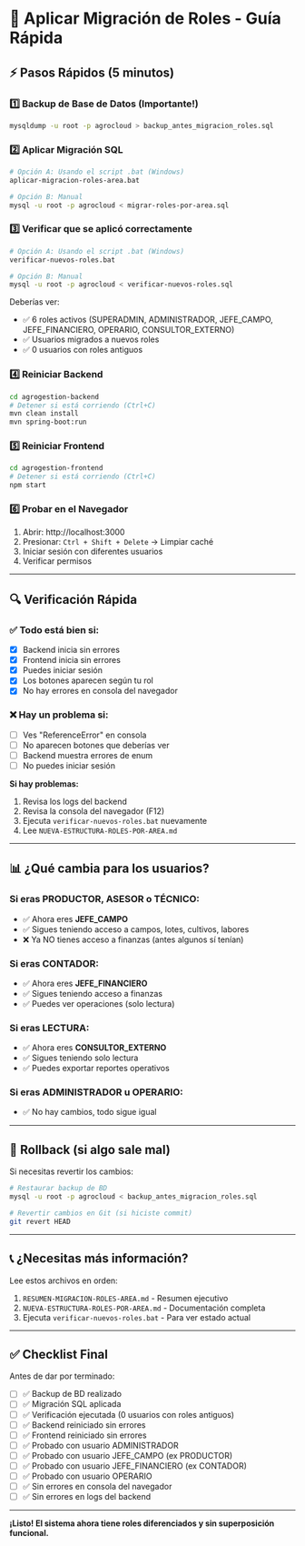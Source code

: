 # 🚀 Aplicar Migración de Roles - Guía Rápida

## ⚡ Pasos Rápidos (5 minutos)

### 1️⃣ Backup de Base de Datos (Importante!)
```bash
mysqldump -u root -p agrocloud > backup_antes_migracion_roles.sql
```

### 2️⃣ Aplicar Migración SQL
```bash
# Opción A: Usando el script .bat (Windows)
aplicar-migracion-roles-area.bat

# Opción B: Manual
mysql -u root -p agrocloud < migrar-roles-por-area.sql
```

### 3️⃣ Verificar que se aplicó correctamente
```bash
# Opción A: Usando el script .bat (Windows)
verificar-nuevos-roles.bat

# Opción B: Manual
mysql -u root -p agrocloud < verificar-nuevos-roles.sql
```

Deberías ver:
- ✅ 6 roles activos (SUPERADMIN, ADMINISTRADOR, JEFE_CAMPO, JEFE_FINANCIERO, OPERARIO, CONSULTOR_EXTERNO)
- ✅ Usuarios migrados a nuevos roles
- ✅ 0 usuarios con roles antiguos

### 4️⃣ Reiniciar Backend
```bash
cd agrogestion-backend
# Detener si está corriendo (Ctrl+C)
mvn clean install
mvn spring-boot:run
```

### 5️⃣ Reiniciar Frontend
```bash
cd agrogestion-frontend
# Detener si está corriendo (Ctrl+C)
npm start
```

### 6️⃣ Probar en el Navegador
1. Abrir: http://localhost:3000
2. Presionar: `Ctrl + Shift + Delete` → Limpiar caché
3. Iniciar sesión con diferentes usuarios
4. Verificar permisos

---

## 🔍 Verificación Rápida

### ✅ Todo está bien si:
- [x] Backend inicia sin errores
- [x] Frontend inicia sin errores
- [x] Puedes iniciar sesión
- [x] Los botones aparecen según tu rol
- [x] No hay errores en consola del navegador

### ❌ Hay un problema si:
- [ ] Ves "ReferenceError" en consola
- [ ] No aparecen botones que deberías ver
- [ ] Backend muestra errores de enum
- [ ] No puedes iniciar sesión

**Si hay problemas:**
1. Revisa los logs del backend
2. Revisa la consola del navegador (F12)
3. Ejecuta `verificar-nuevos-roles.bat` nuevamente
4. Lee `NUEVA-ESTRUCTURA-ROLES-POR-AREA.md`

---

## 📊 ¿Qué cambia para los usuarios?

### Si eras PRODUCTOR, ASESOR o TÉCNICO:
- ✅ Ahora eres **JEFE_CAMPO**
- ✅ Sigues teniendo acceso a campos, lotes, cultivos, labores
- ❌ Ya NO tienes acceso a finanzas (antes algunos sí tenían)

### Si eras CONTADOR:
- ✅ Ahora eres **JEFE_FINANCIERO**
- ✅ Sigues teniendo acceso a finanzas
- ✅ Puedes ver operaciones (solo lectura)

### Si eras LECTURA:
- ✅ Ahora eres **CONSULTOR_EXTERNO**
- ✅ Sigues teniendo solo lectura
- ✅ Puedes exportar reportes operativos

### Si eras ADMINISTRADOR u OPERARIO:
- ✅ No hay cambios, todo sigue igual

---

## 🔄 Rollback (si algo sale mal)

Si necesitas revertir los cambios:

```bash
# Restaurar backup de BD
mysql -u root -p agrocloud < backup_antes_migracion_roles.sql

# Revertir cambios en Git (si hiciste commit)
git revert HEAD
```

---

## 📞 ¿Necesitas más información?

Lee estos archivos en orden:

1. `RESUMEN-MIGRACION-ROLES-AREA.md` - Resumen ejecutivo
2. `NUEVA-ESTRUCTURA-ROLES-POR-AREA.md` - Documentación completa
3. Ejecuta `verificar-nuevos-roles.bat` - Para ver estado actual

---

## ✅ Checklist Final

Antes de dar por terminado:

- [ ] ✅ Backup de BD realizado
- [ ] ✅ Migración SQL aplicada
- [ ] ✅ Verificación ejecutada (0 usuarios con roles antiguos)
- [ ] ✅ Backend reiniciado sin errores
- [ ] ✅ Frontend reiniciado sin errores
- [ ] ✅ Probado con usuario ADMINISTRADOR
- [ ] ✅ Probado con usuario JEFE_CAMPO (ex PRODUCTOR)
- [ ] ✅ Probado con usuario JEFE_FINANCIERO (ex CONTADOR)
- [ ] ✅ Probado con usuario OPERARIO
- [ ] ✅ Sin errores en consola del navegador
- [ ] ✅ Sin errores en logs del backend

---

**¡Listo! El sistema ahora tiene roles diferenciados y sin superposición funcional.**




